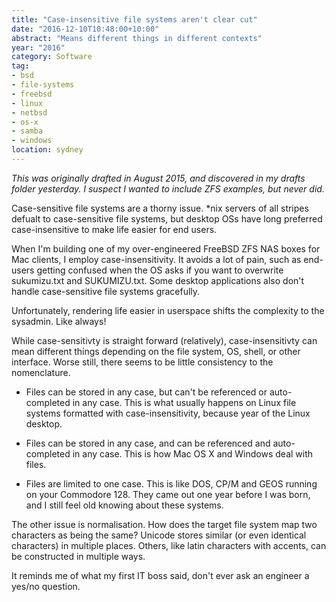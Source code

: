 ```yaml
---
title: "Case-insensitive file systems aren't clear cut"
date: "2016-12-10T10:48:00+10:00"
abstract: "Means different things in different contexts"
year: "2016"
category: Software
tag:
- bsd
- file-systems
- freebsd
- linux
- netbsd
- os-x
- samba
- windows
location: sydney
---
```

<p style="font-style:italic">This was originally drafted in August 2015, and discovered in my drafts folder yesterday. I suspect I wanted to include ZFS examples, but never did.</p>

Case-sensitive file systems are a thorny issue. \*nix servers of all stripes defualt to case-sensitive file systems, but desktop OSs have long preferred case-insensitive to make life easier for end users.

When I'm building one of my over-engineered FreeBSD ZFS NAS boxes for Mac clients, I employ case-insensitivity. It avoids a lot of pain, such as end-users getting confused when the OS asks if you want to overwrite sukumizu.txt and SUKUMIZU.txt. Some desktop applications also don't handle case-sensitive file systems gracefully.

Unfortunately, rendering life easier in userspace shifts the complexity to the sysadmin. Like always!

While case-sensitivty is straight forward (relatively), case-insensitivty can mean different things depending on the file system, OS, shell, or other interface. Worse still, there seems to be little consistency to the nomenclature.

* Files can be stored in any case, but can't be referenced or auto-completed in any case. This is what usually happens on Linux file systems formatted with case-insensitivity, because year of the Linux desktop. 

* Files can be stored in any case, and can be referenced and auto-completed in any case. This is how Mac OS X and Windows deal with files.

* Files are limited to one case. This is like DOS, CP/M and GEOS running on your Commodore 128. They came out one year before I was born, and I still feel old knowing about these systems.

The other issue is normalisation. How does the target file system map two characters as being the same? Unicode stores similar (or even identical characters) in multiple places. Others, like latin characters with accents, can be constructed in multiple ways.

It reminds me of what my first IT boss said, don't ever ask an engineer a yes/no question.

